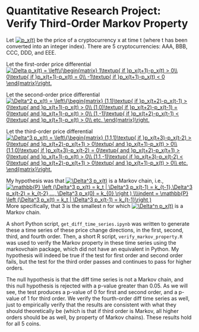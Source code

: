 # Quantitative Research Project: Verify Third-Order Markov Property

Let <a href="https://www.codecogs.com/eqnedit.php?latex=p_x(t)" target="_blank"><img src="https://latex.codecogs.com/gif.latex?p_x(t)" title="p_x(t)" /></a> be the price of a cryptocurrency x at time t (where t has been converted into an integer index). There are 5 cryptocurrencies: AAA, BBB, CCC, DDD, and EEE.

Let the first-order price differential <br /> <a href="https://www.codecogs.com/eqnedit.php?latex=\Delta&space;p_x(t)&space;=&space;\left\{\begin{matrix}&space;1\textup{&space;if&space;}p_x(t&plus;1)-p_x(t)&space;>&space;0\\&space;0\textup{&space;if&space;}p_x(t&plus;1)-p_x(t)&space;=&space;0\\&space;-1\textup{&space;if&space;}p_x(t&plus;1)-p_x(t)&space;<&space;0&space;\end{matrix}\right." target="_blank"><img src="https://latex.codecogs.com/gif.latex?\Delta&space;p_x(t)&space;=&space;\left\{\begin{matrix}&space;1\textup{&space;if&space;}p_x(t&plus;1)-p_x(t)&space;>&space;0\\&space;0\textup{&space;if&space;}p_x(t&plus;1)-p_x(t)&space;=&space;0\\&space;-1\textup{&space;if&space;}p_x(t&plus;1)-p_x(t)&space;<&space;0&space;\end{matrix}\right." title="\Delta p_x(t) = \left\{\begin{matrix} 1\textup{ if }p_x(t+1)-p_x(t) > 0\\ 0\textup{ if }p_x(t+1)-p_x(t) = 0\\ -1\textup{ if }p_x(t+1)-p_x(t) < 0 \end{matrix}\right." /></a>

Let the second-order price differential <br /> <a href="https://www.codecogs.com/eqnedit.php?latex=\Delta^2&space;p_x(t)&space;=&space;\left\{\begin{matrix}&space;(1,1)\textup{&space;if&space;}p_x(t&plus;2)-p_x(t-1)&space;>&space;0\textup{&space;and&space;}p_x(t&plus;1)-p_x(t)&space;>&space;0\\&space;(1,0)\textup{&space;if&space;}p_x(t&plus;2)-p_x(t-1)&space;=&space;0\textup{&space;and&space;}p_x(t&plus;1)-p_x(t)&space;>&space;0\\&space;(1,-1)\textup{&space;if&space;}p_x(t&plus;2)-p_x(t-1)&space;<&space;0\textup{&space;and&space;}p_x(t&plus;1)-p_x(t)&space;>&space;0\\&space;etc.&space;\end{matrix}\right." target="_blank"><img src="https://latex.codecogs.com/gif.latex?\Delta^2&space;p_x(t)&space;=&space;\left\{\begin{matrix}&space;(1,1)\textup{&space;if&space;}p_x(t&plus;2)-p_x(t-1)&space;>&space;0\textup{&space;and&space;}p_x(t&plus;1)-p_x(t)&space;>&space;0\\&space;(1,0)\textup{&space;if&space;}p_x(t&plus;2)-p_x(t-1)&space;=&space;0\textup{&space;and&space;}p_x(t&plus;1)-p_x(t)&space;>&space;0\\&space;(1,-1)\textup{&space;if&space;}p_x(t&plus;2)-p_x(t-1)&space;<&space;0\textup{&space;and&space;}p_x(t&plus;1)-p_x(t)&space;>&space;0\\&space;etc.&space;\end{matrix}\right." title="\Delta^2 p_x(t) = \left\{\begin{matrix} (1,1)\textup{ if }p_x(t+2)-p_x(t-1) > 0\textup{ and }p_x(t+1)-p_x(t) > 0\\ (1,0)\textup{ if }p_x(t+2)-p_x(t-1) = 0\textup{ and }p_x(t+1)-p_x(t) > 0\\ (1,-1)\textup{ if }p_x(t+2)-p_x(t-1) < 0\textup{ and }p_x(t+1)-p_x(t) > 0\\ etc. \end{matrix}\right." /></a>

Let the third-order price differential <br /><a href="https://www.codecogs.com/eqnedit.php?latex=\Delta^3&space;p_x(t)&space;=&space;\left\{\begin{matrix}&space;(1,1,1)\textup{&space;if&space;}p_x(t&plus;3)-p_x(t-2)&space;>&space;0\textup{&space;and&space;}p_x(t&plus;2)-p_x(t&plus;1)&space;>&space;0\textup{&space;and&space;}p_x(t&plus;1)-p_x(t)&space;>&space;0\\&space;(1,1,0)\textup{&space;if&space;}p_x(t&plus;3)-p_x(t-2)&space;=&space;0\textup{&space;and&space;}p_x(t&plus;2)-p_x(t&plus;1)&space;>&space;0\textup{&space;and&space;}p_x(t&plus;1)-p_x(t)&space;>&space;0\\&space;(1,1,-1)\textup{&space;if&space;}p_x(t&plus;3)-p_x(t-2)&space;<&space;0\textup{&space;and&space;}p_x(t&plus;2)-p_x(t&plus;1)&space;>&space;0\textup{&space;and&space;}p_x(t&plus;1)-p_x(t)&space;>&space;0\\&space;etc.&space;\end{matrix}\right." target="_blank"><img src="https://latex.codecogs.com/gif.latex?\Delta^3&space;p_x(t)&space;=&space;\left\{\begin{matrix}&space;(1,1,1)\textup{&space;if&space;}p_x(t&plus;3)-p_x(t-2)&space;>&space;0\textup{&space;and&space;}p_x(t&plus;2)-p_x(t&plus;1)&space;>&space;0\textup{&space;and&space;}p_x(t&plus;1)-p_x(t)&space;>&space;0\\&space;(1,1,0)\textup{&space;if&space;}p_x(t&plus;3)-p_x(t-2)&space;=&space;0\textup{&space;and&space;}p_x(t&plus;2)-p_x(t&plus;1)&space;>&space;0\textup{&space;and&space;}p_x(t&plus;1)-p_x(t)&space;>&space;0\\&space;(1,1,-1)\textup{&space;if&space;}p_x(t&plus;3)-p_x(t-2)&space;<&space;0\textup{&space;and&space;}p_x(t&plus;2)-p_x(t&plus;1)&space;>&space;0\textup{&space;and&space;}p_x(t&plus;1)-p_x(t)&space;>&space;0\\&space;etc.&space;\end{matrix}\right." title="\Delta^3 p_x(t) = \left\{\begin{matrix} (1,1,1)\textup{ if }p_x(t+3)-p_x(t-2) > 0\textup{ and }p_x(t+2)-p_x(t+1) > 0\textup{ and }p_x(t+1)-p_x(t) > 0\\ (1,1,0)\textup{ if }p_x(t+3)-p_x(t-2) = 0\textup{ and }p_x(t+2)-p_x(t+1) > 0\textup{ and }p_x(t+1)-p_x(t) > 0\\ (1,1,-1)\textup{ if }p_x(t+3)-p_x(t-2) < 0\textup{ and }p_x(t+2)-p_x(t+1) > 0\textup{ and }p_x(t+1)-p_x(t) > 0\\ etc. \end{matrix}\right." /></a>

My hypothesis was that <a href="https://www.codecogs.com/eqnedit.php?latex=\Delta^3&space;p_x(t)" target="_blank"><img src="https://latex.codecogs.com/gif.latex?\Delta^3&space;p_x(t)" title="\Delta^3 p_x(t)" /></a> is a Markov chain, i.e.,
<a href="https://www.codecogs.com/eqnedit.php?latex=\mathbb{P}&space;\left&space;(\Delta^3&space;p_x(t)&space;=&space;k_t&space;|&space;\Delta^3&space;p_x(t-1)&space;=&space;k_{t-1},\Delta^3&space;p_x(t-2)&space;=&space;k_{t-2},...,&space;\Delta^3&space;p_x(0)&space;=&space;k_{0}&space;\right&space;)&space;\\\indent&space;=&space;\mathbb{P}&space;\left&space;(\Delta^3&space;p_x(t)&space;=&space;k_t&space;|&space;\Delta^3&space;p_x(t-1)&space;=&space;k_{t-1}\right&space;)" target="_blank"><img src="https://latex.codecogs.com/gif.latex?\mathbb{P}&space;\left&space;(\Delta^3&space;p_x(t)&space;=&space;k_t&space;|&space;\Delta^3&space;p_x(t-1)&space;=&space;k_{t-1},\Delta^3&space;p_x(t-2)&space;=&space;k_{t-2},...,&space;\Delta^3&space;p_x(0)&space;=&space;k_{0}&space;\right&space;)&space;\\\indent&space;=&space;\mathbb{P}&space;\left&space;(\Delta^3&space;p_x(t)&space;=&space;k_t&space;|&space;\Delta^3&space;p_x(t-1)&space;=&space;k_{t-1}\right&space;)" title="\mathbb{P} \left (\Delta^3 p_x(t) = k_t | \Delta^3 p_x(t-1) = k_{t-1},\Delta^3 p_x(t-2) = k_{t-2},..., \Delta^3 p_x(0) = k_{0} \right ) \\\indent = \mathbb{P} \left (\Delta^3 p_x(t) = k_t | \Delta^3 p_x(t-1) = k_{t-1}\right )" /></a><br /> More specifically, that 3 is the smallest n for which <a href="https://www.codecogs.com/eqnedit.php?latex=\Delta^n&space;p_x(t)" target="_blank"><img src="https://latex.codecogs.com/gif.latex?\Delta^n&space;p_x(t)" title="\Delta^n p_x(t)" /></a> is a Markov chain.

A short Python script, `get_diff_time_series.ipynb` was written to generate these a time series of these price change directions, in the first, second, third, and fourth order. Then, a short R script, `verify_markov_property.R`  was used to verify the Markov property in these time series using the markovchain package, which did not have an equivalent in Python. My hypothesis will indeed be true if the test for first order and second order fails, but the test for the third order passes and continues to pass for higher orders.

The null hypothesis is that the diff time series is not a Markov chain, and this null hypothesis is rejected with a p-value greater than 0.05. As we will see, the test produces a p-value of 0 for first and second order, and a p-value of 1 for third order. We verify the fourth-order diff time series as well, just to empirically verify that the results are consistent with what they should theoretically be (which is that if third order is Markov, all higher orders should be as well, by property of Markov chains). These results hold for all 5 coins.
